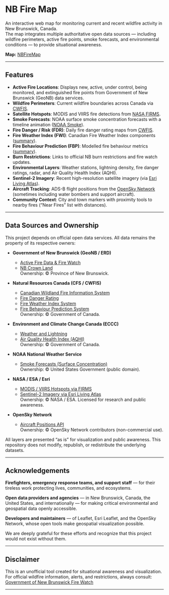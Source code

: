 # NB Fire Map

An interactive web map for monitoring current and recent wildfire activity in New Brunswick, Canada.  
The map integrates multiple authoritative open data sources — including wildfire perimeters, active fire points, smoke forecasts, and environmental conditions — to provide situational awareness.

**Map:** [NBFireMap](https://www.nbfiremap.ca)

---

## Features

- **Active Fire Locations**: Displays new, active, under control, being monitored, and extinguished fire points from Government of New Brunswick (GeoNB) data services.
- **Wildfire Perimeters**: Current wildfire boundaries across Canada via [CWFIS](https://cwfis.cfs.nrcan.gc.ca/maps/fires).
- **Satellite Hotspots**: MODIS and VIIRS fire detections from [NASA FIRMS](https://firms.modaps.eosdis.nasa.gov/).
- **Smoke Forecasts**: NOAA surface smoke concentration forecasts with a timeline animation ([NOAA Smoke](https://www.weather.gov/sti/smoke)).
- **Fire Danger / Risk (FDR)**: Daily fire danger rating maps from [CWFIS](https://cwfis.cfs.nrcan.gc.ca/maps/fdr).
- **Fire Weather Index (FWI)**: Canadian Fire Weather Index components ([summary](https://cwfis.cfs.nrcan.gc.ca/background/summary/fwi)).
- **Fire Behaviour Prediction (FBP)**: Modelled fire behaviour metrics ([summary](https://cwfis.cfs.nrcan.gc.ca/background/summary/fbp)).
- **Burn Restrictions**: Links to official NB burn restrictions and fire watch updates.
- **Environmental Layers**: Weather stations, lightning density, fire danger ratings, radar, and Air Quality Health Index (AQHI).
- **Sentinel-2 Imagery**: Recent high-resolution satellite imagery (via [Esri Living Atlas](https://www.esri.com/arcgis-blog/products/arcgis-living-atlas/imagery/sentinel-2-landsat/)).
- **Aircraft Tracking**: ADS-B flight positions from the [OpenSky Network](https://opensky-network.org/) (sometimes including water bombers and support aircraft).
- **Community Context**: City and town markers with proximity tools to nearby fires (“Near Fires” list with distances).

---

## Data Sources and Ownership

This project depends on official open data services. All data remains the property of its respective owners:

- **Government of New Brunswick (GeoNB / ERD)**  
  - [Active Fire Data & Fire Watch](https://www.gnb.ca/en/topic/laws-safety/emergency-preparedness-alerts/fire-watch.html)  
  - [NB Crown Land](https://geonb.snb.ca/)  
  Ownership: © Province of New Brunswick.

- **Natural Resources Canada (CFS / CWFIS)**  
  - [Canadian Wildland Fire Information System](https://cwfis.cfs.nrcan.gc.ca/home)  
  - [Fire Danger Rating](https://cwfis.cfs.nrcan.gc.ca/maps/fdr)  
  - [Fire Weather Index System](https://cwfis.cfs.nrcan.gc.ca/background/summary/fwi)  
  - [Fire Behaviour Prediction System](https://cwfis.cfs.nrcan.gc.ca/background/summary/fbp)  
  Ownership: © Government of Canada.

- **Environment and Climate Change Canada (ECCC)**  
  - [Weather and Lightning](https://weather.gc.ca/)  
  - [Air Quality Health Index (AQHI)](https://www.canada.ca/en/environment-climate-change/services/air-quality-health-index.html)  
  Ownership: © Government of Canada.

- **NOAA National Weather Service**  
  - [Smoke Forecasts (Surface Concentration)](https://www.weather.gov/sti/smoke)  
  Ownership: © United States Government (public domain).

- **NASA / ESA / Esri**  
  - [MODIS / VIIRS Hotspots via FIRMS](https://firms.modaps.eosdis.nasa.gov/)  
  - [Sentinel-2 Imagery via Esri Living Atlas](https://sentinel.esa.int/)  
  Ownership: © NASA / ESA. Licensed for research and public awareness.

- **OpenSky Network**  
  - [Aircraft Positions API](https://opensky-network.org/)  
  Ownership: © OpenSky Network contributors (non-commercial use).

All layers are presented “as is” for visualization and public awareness. This repository does not modify, republish, or redistribute the underlying datasets.

---

## Acknowledgements

**Firefighters, emergency response teams, and support staff** — for their tireless work protecting lives, communities, and ecosystems.  

**Open data providers and agencies** — in New Brunswick, Canada, the United States, and internationally — for making critical environmental and geospatial data openly accessible.  

**Developers and maintainers** — of Leaflet, Esri Leaflet, and the OpenSky Network, whose open tools make geospatial visualization possible.  

We are deeply grateful for these efforts and recognize that this project would not exist without them.

---

## Disclaimer

This is an unofficial tool created for situational awareness and visualization.  
For official wildfire information, alerts, and restrictions, always consult:  
[Government of New Brunswick Fire Watch](https://www.gnb.ca/en/topic/laws-safety/emergency-preparedness-alerts/fire-watch.html)  

---
